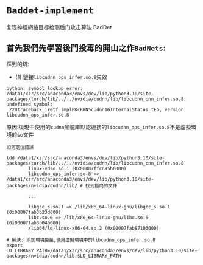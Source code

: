 # `Baddet-implement`
复现神經網絡目标检测后门攻击算法 BadDet


## 首先我們先學習後門投毒的開山之作`BadNets`:

踩到的坑:

- (1) 鏈接`libcudnn_ops_infer.so.8`失效

```
python: symbol lookup error: /data1/xzr/src/anaconda3/envs/dev/lib/python3.10/site-packages/torch/lib/../../nvidia/cudnn/lib/libcudnn_cnn_infer.so.8: undefined symbol: _Z20traceback_iretf_implPKcRKN5cudnn16InternalStatus_tEb, version libcudnn_ops_infer.so.8
```

原因:復現中使用的`cudnn`加速庫默認連接的`libcudnn_ops_infer.so.8`不是虛擬環境的so文件


```
如何定位錯誤

ldd /data1/xzr/src/anaconda3/envs/dev/lib/python3.10/site-packages/torch/lib/../../nvidia/cudnn/lib/libcudnn_cnn_infer.so.8
        linux-vdso.so.1 (0x00007ffc695b6000)
        libcudnn_ops_infer.so.8 => /data1/xzr/src/anaconda3/envs/dev/lib/python3.10/site-packages/nvidia/cudnn/lib/ # 找到指向的文件

        ... 

        libgcc_s.so.1 => /lib/x86_64-linux-gnu/libgcc_s.so.1 (0x00007fab3b23d000)
        libc.so.6 => /lib/x86_64-linux-gnu/libc.so.6 (0x00007fab3b04b000)
        /lib64/ld-linux-x86-64.so.2 (0x00007fab87103000)

# 解決: 添加環境變量,使用虛擬環境中的libcudnn_ops_infer.so.8
export LD_LIBRARY_PATH=/data1/xzr/src/anaconda3/envs/dev/lib/python3.10/site-packages/nvidia/cudnn/lib:$LD_LIBRARY_PATH

```
